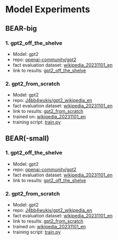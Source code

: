 # Model Experiments

## BEAR-big

### 1. gpt2_off_the_shelve

- Model: gpt2
- repo: [openai-community/gpt2](https://huggingface.co/gpt2)
- fact evaluation dataset: [wikipedia_20231101_en](https://huggingface.co/datasets/wikipedia)
- link to results: [gpt2_off_the_shelve](/probing_results/BEAR-big/gpt2_off_the_shelve)

### 2. gpt2_from_scratch

- Model: gpt2
- repo: [J4bb4wukis/gpt2_wikipedia_en](https://huggingface.co/J4bb4wukis/gpt2_wikipedia_en)
- fact evaluation dataset: [wikipedia_20231101_en](https://huggingface.co/datasets/wikipedia)
- link to results: [gpt2_from_scratch](/probing_results/BEAR-big/gpt2_from_scratch)
- trained on: [wikipedia_20231101_en](https://huggingface.co/datasets/wikipedia)
- training script: [train.py](../model_training_setups/GPT2/train.py)

## BEAR(-small)

### 1. gpt2_off_the_shelve

- Model: gpt2
- repo: [openai-community/gpt2](https://huggingface.co/gpt2)
- fact evaluation dataset: [wikipedia_20231101_en](https://huggingface.co/datasets/wikipedia)
- link to results: [gpt2_off_the_shelve](/probing_results/BEAR-small/gpt2_off_the_shelve)

### 2. gpt2_from_scratch

- Model: gpt2
- repo: [J4bb4wukis/gpt2_wikipedia_en](https://huggingface.co/J4bb4wukis/gpt2_wikipedia_en)
- fact evaluation dataset: [wikipedia_20231101_en](https://huggingface.co/datasets/wikipedia)
- link to results: [gpt2_from_scratch](/probing_results/BEAR-small/gpt2_from_scratch)
- trained on: [wikipedia_20231101_en](https://huggingface.co/datasets/wikipedia)
- training script: [train.py](../model_training_setups/GPT2/train.py)